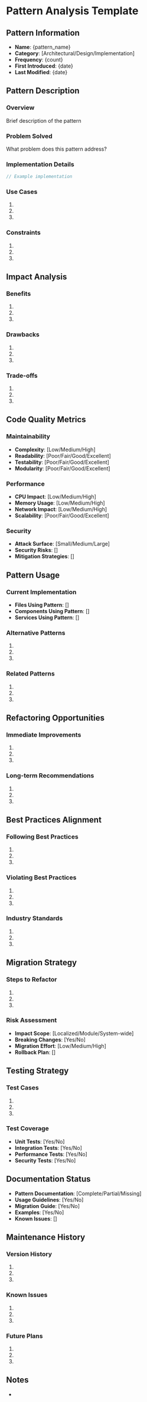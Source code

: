 # Pattern Analysis Template

## Pattern Information
- **Name**: {pattern_name}
- **Category**: [Architectural/Design/Implementation]
- **Frequency**: {count}
- **First Introduced**: {date}
- **Last Modified**: {date}

## Pattern Description
### Overview
Brief description of the pattern

### Problem Solved
What problem does this pattern address?

### Implementation Details
```typescript
// Example implementation
```

### Use Cases
1. 
2. 
3. 

### Constraints
1. 
2. 
3. 

## Impact Analysis
### Benefits
1. 
2. 
3. 

### Drawbacks
1. 
2. 
3. 

### Trade-offs
1. 
2. 
3. 

## Code Quality Metrics
### Maintainability
- **Complexity**: [Low/Medium/High]
- **Readability**: [Poor/Fair/Good/Excellent]
- **Testability**: [Poor/Fair/Good/Excellent]
- **Modularity**: [Poor/Fair/Good/Excellent]

### Performance
- **CPU Impact**: [Low/Medium/High]
- **Memory Usage**: [Low/Medium/High]
- **Network Impact**: [Low/Medium/High]
- **Scalability**: [Poor/Fair/Good/Excellent]

### Security
- **Attack Surface**: [Small/Medium/Large]
- **Security Risks**: []
- **Mitigation Strategies**: []

## Pattern Usage
### Current Implementation
- **Files Using Pattern**: []
- **Components Using Pattern**: []
- **Services Using Pattern**: []

### Alternative Patterns
1. 
2. 
3. 

### Related Patterns
1. 
2. 
3. 

## Refactoring Opportunities
### Immediate Improvements
1. 
2. 
3. 

### Long-term Recommendations
1. 
2. 
3. 

## Best Practices Alignment
### Following Best Practices
1. 
2. 
3. 

### Violating Best Practices
1. 
2. 
3. 

### Industry Standards
1. 
2. 
3. 

## Migration Strategy
### Steps to Refactor
1. 
2. 
3. 

### Risk Assessment
- **Impact Scope**: [Localized/Module/System-wide]
- **Breaking Changes**: [Yes/No]
- **Migration Effort**: [Low/Medium/High]
- **Rollback Plan**: []

## Testing Strategy
### Test Cases
1. 
2. 
3. 

### Test Coverage
- **Unit Tests**: [Yes/No]
- **Integration Tests**: [Yes/No]
- **Performance Tests**: [Yes/No]
- **Security Tests**: [Yes/No]

## Documentation Status
- **Pattern Documentation**: [Complete/Partial/Missing]
- **Usage Guidelines**: [Yes/No]
- **Migration Guide**: [Yes/No]
- **Examples**: [Yes/No]
- **Known Issues**: []

## Maintenance History
### Version History
1. 
2. 
3. 

### Known Issues
1. 
2. 
3. 

### Future Plans
1. 
2. 
3. 

## Notes
- 
